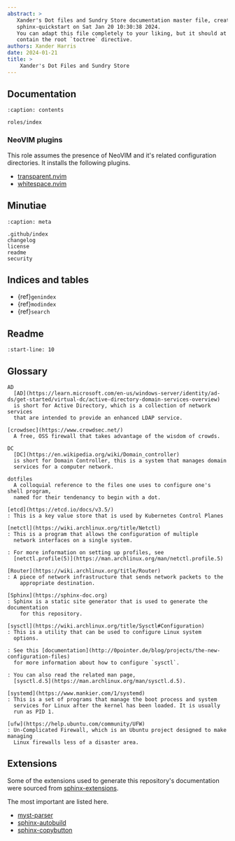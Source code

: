 ```yaml
---
abstract: >
   Xander's Dot files and Sundry Store documentation master file, created by
   sphinx-quickstart on Sat Jan 20 10:30:38 2024.
   You can adapt this file completely to your liking, but it should at least
   contain the root `toctree` directive.
authors: Xander Harris
date: 2024-01-21
title: >
    Xander's Dot Files and Sundry Store
---
```


## Documentation

```{toctree}
:caption: contents

roles/index
```

### NeoVIM plugins

This role assumes the presence of NeoVIM and it's related configuration
directories. It installs the following plugins.

- [transparent.nvim](https://github.com/xiyaowong/transparent.nvim)
- [whitespace.nvim](https://github.com/nvim-zh/whitespace.nvim)

## Minutiae

```{toctree}
:caption: meta

.github/index
changelog
license
readme
security
```

## Indices and tables

- {ref}`genindex`
- {ref}`modindex`
- {ref}`search`

## Readme

```{include} readme.md
:start-line: 10
```

## Glossary

```{glossary}
AD
  [AD](https://learn.microsoft.com/en-us/windows-server/identity/ad-ds/get-started/virtual-dc/active-directory-domain-services-overview)
  is short for Active Directory, which is a collection of network services
  that are intended to provide an enhanced LDAP service.

[crowdsec](https://www.crowdsec.net/)
  A free, OSS firewall that takes advantage of the wisdom of crowds.

DC
  [DC](https://en.wikipedia.org/wiki/Domain_controller)
  is short for Domain Controller, this is a system that manages domain
  services for a computer network.

dotfiles
  A colloquial reference to the files one uses to configure one's shell program,
  named for their tendenancy to begin with a dot.

[etcd](https://etcd.io/docs/v3.5/)
: This is a key value store that is used by Kubernetes Control Planes

[netctl](https://wiki.archlinux.org/title/Netctl)
: This is a program that allows the configuration of multiple
  network interfaces on a single system.

: For more information on setting up profiles, see
  [netctl.profile(5)](https://man.archlinux.org/man/netctl.profile.5)

[Router](https://wiki.archlinux.org/title/Router)
: A piece of network infrastructure that sends network packets to the
    appropriate destination.

[Sphinx](https://sphinx-doc.org)
: Sphinx is a static site generator that is used to generate the documentation
    for this repository.

[sysctl](https://wiki.archlinux.org/title/Sysctl#Configuration)
: This is a utility that can be used to configure Linux system
  options.

: See this [documentation](http://0pointer.de/blog/projects/the-new-configuration-files)
  for more information about how to configure `sysctl`.

: You can also read the related man page,
  [sysctl.d.5](https://man.archlinux.org/man/sysctl.d.5).

[systemd](https://www.mankier.com/1/systemd)
: This is a set of programs that manage the boot process and system
  services for Linux after the kernel has been loaded. It is usually
  run as PID 1.

[ufw](https://help.ubuntu.com/community/UFW)
: Un-Complicated Firewall, which is an Ubuntu project designed to make managing
  Linux firewalls less of a disaster area.
```

## Extensions

Some of the extensions used to generate this repository's documentation
were sourced from [sphinx-extensions](https://sphinx-extensions.readthedocs.io/en/latest/).

The most important are listed here.

- [myst-parser](https://github.com/ExecutableBookProject/MyST-Parser)
- [sphinx-autobuild](https://github.com/sphinx-doc/sphinx-autobuild)
- [sphinx-copybutton](https://sphinx-extensions.readthedocs.io/en/latest/sphinx-copybutton.html)
